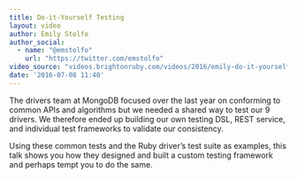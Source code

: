 ```yaml
---
title: Do-it-Yourself Testing
layout: video
author: Emily Stolfo
author_social:
  - name: "@emstolfo"
    url: "https://twitter.com/emstolfo"
video_source: "videos.brightonruby.com/videos/2016/emily-do-it-yourself-testing.mp4"
date: '2016-07-08 11:40'
---
```


The drivers team at MongoDB focused over the last year on conforming to common APIs and algorithms but we needed a shared way to test our 9 drivers. We therefore ended up building our own testing DSL, REST service, and individual test frameworks to validate our consistency.

Using these common tests and the Ruby driver’s test suite as examples, this talk shows you how they designed and built a custom testing framework and perhaps tempt you to do the same.
